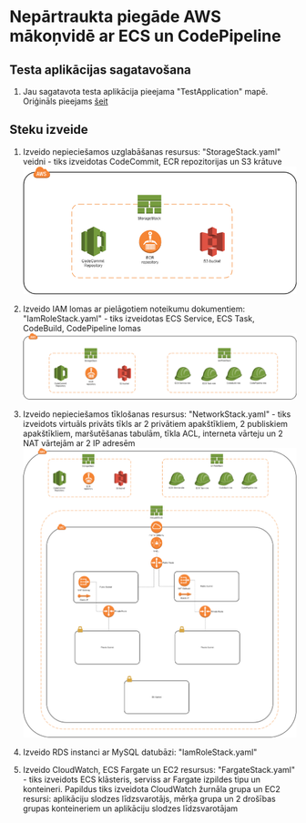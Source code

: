 # Nepārtraukta piegāde AWS mākoņvidē ar ECS un CodePipeline

## Testa aplikācijas sagatavošana

1. Jau sagatavota testa aplikācija pieejama "TestApplication" mapē. Oriģināls pieejams [šeit](https://github.com/spring-projects/spring-petclinic) 

## Steku izveide

1. Izveido nepieciešamos uzglabāšanas resursus: "StorageStack.yaml" veidni - tiks izveidotas CodeCommit, ECR repozitorijas un S3 krātuve
![Arhitektūra](https://github.com/janisliepins/CloudAutomation/blob/master/aws/ecs/CloudFormationArchitecture/storage_stack.png)


2. Izveido IAM lomas ar pielāgotiem noteikumu dokumentiem: "IamRoleStack.yaml" - tiks izveidotas ECS Service, ECS Task, CodeBuild, CodePipeline lomas
![Arhitektūra](https://github.com/janisliepins/CloudAutomation/blob/master/aws/ecs/CloudFormationArchitecture/iamrole_stack.png)


3. Izveido nepieciešamos tīklošanas resursus: "NetworkStack.yaml" - tiks izveidots virtuāls privāts tīkls ar 2 privātiem apakštīkliem, 2 publiskiem apakštīkliem, maršutēšanas tabulām, tīkla ACL, interneta vārteju un 2 NAT vārtejām ar 2 IP adresēm
![Arhitektūra](https://github.com/janisliepins/CloudAutomation/blob/master/aws/ecs/CloudFormationArchitecture/network_stack.png)


4. Izveido RDS instanci ar MySQL datubāzi: "IamRoleStack.yaml" 


5. Izveido CloudWatch, ECS Fargate un EC2 resursus: "FargateStack.yaml" - tiks izveidots ECS klāsteris, serviss ar Fargate izpildes tipu un konteineri. Papildus tiks izveidota CloudWatch žurnāla grupa un EC2 resursi: aplikāciju slodzes līdzsvarotājs, mērķa grupa un 2 drošības grupas konteineriem un aplikāciju slodzes līdzsvarotājam






